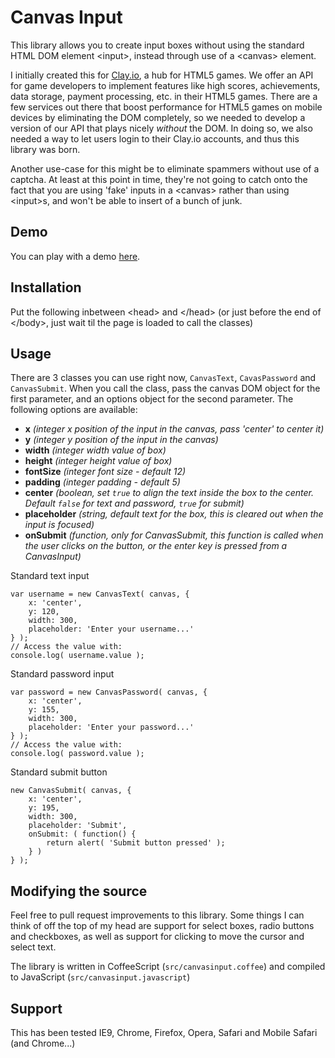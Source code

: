 Canvas Input
===========
This library allows you to create input boxes without using the standard HTML DOM element &lt;input&gt;, instead through use of a &lt;canvas&gt; element. 

I initially created this for [Clay.io](http://clay.io), a hub for HTML5 games. We offer an API for game developers to implement features like high scores, achievements, data storage, payment
processing, etc. in their HTML5 games. There are a few services out there that boost performance for HTML5 games on mobile devices by eliminating the DOM completely, so we needed to develop
a version of our API that plays nicely *without* the DOM. In doing so, we also needed a way to let users login to their Clay.io accounts, and thus this library was born.

Another use-case for this might be to eliminate spammers without use of a captcha. At least at this point in time, they're not going to catch onto the fact that you are using 'fake' inputs
in a &lt;canvas&gt; rather than using &lt;input&gt;s, and won't be able to insert of a bunch of junk.

Demo
----
You can play with a demo [here](http://clay.io/plugins/canvasinput/test.html).

Installation
-----------
Put the following inbetween &lt;head&gt; and &lt;/head&gt; (or just before the end of &lt;/body&gt;, just wait til the page is loaded to call the classes)

   <script type='text/javascript' src='src/canvasinput.js'></script>

Usage
-----
There are 3 classes you can use right now, `CanvasText`, `CavasPassword` and `CanvasSubmit`. When you call the class, pass the canvas DOM object for the first parameter, and an options object
for the second parameter. The following options are available:
* **x** *(integer x position of the input in the canvas, pass 'center' to center it)*
* **y** *(integer y position of the input in the canvas)*
* **width** *(integer width value of box)*
* **height** *(integer height value of box)*
* **fontSize** *(integer font size - default 12)*
* **padding** *(integer padding - default 5)*
* **center** *(boolean, set `true` to align the text inside the box to the center. Default `false` for text and password, `true` for submit)*
* **placeholder** *(string, default text for the box, this is cleared out when the input is focused)*
* **onSubmit** *(function, only for CanvasSubmit, this function is called when the user clicks on the button, or the enter key is pressed from a CanvasInput)*

Standard text input

    var username = new CanvasText( canvas, {
        x: 'center',
        y: 120,
        width: 300,
        placeholder: 'Enter your username...'
    } );
    // Access the value with:
    console.log( username.value );

Standard password input

    var password = new CanvasPassword( canvas, {
        x: 'center',
        y: 155,
        width: 300,
        placeholder: 'Enter your password...'
    } );
    // Access the value with:
    console.log( password.value );

Standard submit button

    new CanvasSubmit( canvas, {
        x: 'center',
        y: 195,
        width: 300,
        placeholder: 'Submit',
        onSubmit: ( function() {
            return alert( 'Submit button pressed' );
        } )
    } );
    
Modifying the source
--------------------
Feel free to pull request improvements to this library. Some things I can think of off the top of my head are support for select boxes, radio buttons
and checkboxes, as well as support for clicking to move the cursor and select text.

The library is written in CoffeeScript (`src/canvasinput.coffee`) and compiled to JavaScript (`src/canvasinput.javascript`)
    
Support
-------
This has been tested IE9, Chrome, Firefox, Opera, Safari and Mobile Safari (and Chrome...)
